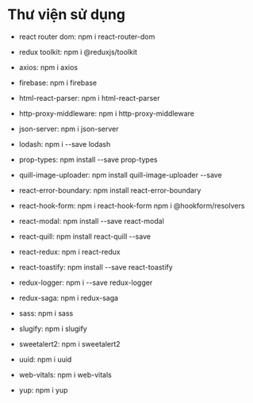 # Thư viện sử dụng

- react router dom: npm i react-router-dom

- redux toolkit: npm i @reduxjs/toolkit

- axios: npm i axios

- firebase: npm i firebase

- html-react-parser: npm i html-react-parser

- http-proxy-middleware: npm i http-proxy-middleware

- json-server: npm i json-server

- lodash: npm i --save lodash

- prop-types: npm install --save prop-types

- quill-image-uploader: npm install quill-image-uploader --save

- react-error-boundary: npm install react-error-boundary

- react-hook-form:
  npm i react-hook-form
  npm i @hookform/resolvers

- react-modal: npm install --save react-modal

- react-quill: npm install react-quill --save

- react-redux: npm i react-redux

- react-toastify: npm install --save react-toastify

- redux-logger: npm i --save redux-logger

- redux-saga: npm i redux-saga

- sass: npm i sass

- slugify: npm i slugify

- sweetalert2: npm i sweetalert2

- uuid: npm i uuid

- web-vitals: npm i web-vitals

- yup: npm i yup
